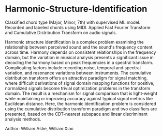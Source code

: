 # Harmonic-Structure-Identification

Classified chord type (Major, Minor, 7th) with supervised ML model. Recorded and labeled chords using MIDI. Applied Fast Fourier Transform and Cumulative Distribution Transform on audio signals. 

Harmonic structure identification is a complex problem examining the relationship between perceived sound and the sound's frequency content across time. Harmony depends on consistent relationships in the frequency domain, but the variation in musical analysis presents a significant issue in decoding the harmony based on peak frequencies in a spectral transform. Complicating factors include recording noise, temporal and spectral variation, and resonance variations between instruments. The cumulative distribution transform offers an attractive paradigm for signal matching, where difficult derivations of signal domain mapping functions for positive, normalized signals become trivial optimization problems in the transform domain. The result is a mechanism for signal comparison that is light-weight while maintaining or improving accuracy against typical signal metrics like Euclidean distance. Here, the harmonic identification problem is considered using the cumulative distribution transform paradigm and two classifiers are presented, based on the CDT-nearest subspace and linear discriminant analysis methods.

Author: William Ashe, William Xiao
